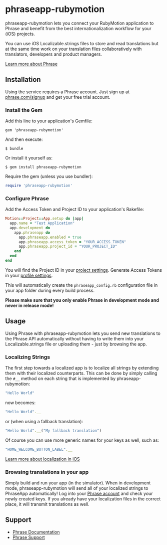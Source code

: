 # phraseapp-rubymotion

phraseapp-rubymotion lets you connect your RubyMotion application to Phrase and benefit from the best internationalization workflow for your (iOS) projects.

You can use iOS Localizable.strings files to store and read translations but at the same time work on your translation files collaboratively with translators, developers and product managers.

[Learn more about Phrase](https://phrase.com/)

## Installation

Using the service requires a Phrase account. Just sign up at [phrase.com/signup](https://phrase.com/signup) and get your free trial account.

### Install the Gem

Add this line to your application's Gemfile:

    gem 'phraseapp-rubymotion'

And then execute:

    $ bundle

Or install it yourself as:

    $ gem install phraseapp-rubymotion

Require the gem (unless you use bundler):

```ruby
require 'phraseapp-rubymotion'
```

### Configure Phrase

Add the Access Token and Project ID to your application's Rakefile:

```ruby
Motion::Project::App.setup do |app|
  app.name = "Test Application"
  app.development do
    app.phraseapp do
      app.phraseapp.enabled = true
      app.phraseapp.access_token = "YOUR_ACCESS_TOKEN"
      app.phraseapp.project_id = "YOUR_PROJECT_ID"
    end
  end
end
```

You will find the Project ID in your [project settings](https://phrase.com/projects). Generate Access Tokens in your [profile settings](https://phrase.com/settings/oauth_access_tokens).

This will automatically create the `phraseapp_config.rb` configuration file in your app folder during every build process.

**Please make sure that you only enable Phrase in development mode and never in release mode!**

## Usage

Using Phrase with phraseapp-rubymotion lets you send new translations to the Phrase API automatically without having to write them into your Localizable.strings file or uploading them - just by browsing the app.

### Localizing Strings ###

The first step towards a localized app is to localize all strings by extending them with their localized counterparts. This can be done by simply calling the `#__` method on each string that is implemented by phraseapp-rubymotion:

```ruby
"Hello World"
```

now becomes:

```ruby
"Hello World".__
```

or (when using a fallback translation):

```ruby
"Hello World".__("My fallback translation")
```

Of course you can use more generic names for your keys as well, such as:

```ruby
"HOME_WELCOME_BUTTON_LABEL".__
```

[Learn more about localization in iOS](https://developer.apple.com/internationalization/)

### Browsing translations in your app

Simply build and run your app (in the simulator). When in development mode, phraseapp-rubymotion will send all of your localized strings to PhraseApp automatically! Log into your [Phrase account](https://phrase.com/account/login) and check your newly created keys. If you already have your localization files in the correct place, it will transmit translations as well.

## Support

* [Phrase Documentation](https://help.phrase.com/)
* [Phrase Support](https://phrase.com/contact)
